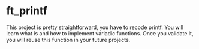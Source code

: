 # ft_printf

This project is pretty straightforward, you have to recode printf. You will learn what is and how to implement variadic functions. Once you validate it, you will reuse this function in your future projects. 
